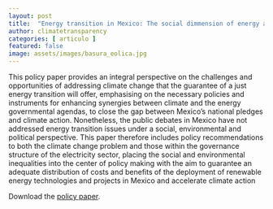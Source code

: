 ```yaml
---
layout: post
title:  "Energy transition in Mexico: The social dimmension of energy and the politics of climate change"
author: climatetransparency
categories: [ articulo ]
featured: false
image: assets/images/basura_eolica.jpg
---
```


This policy paper provides an integral perspective on the challenges and opportunities of addressing climate change that the guarantee of a just energy transition will offer, emphasising on the necessary policies and instruments for enhancing synergies between climate and the energy governmental agendas, to close the gap between Mexico’s national pledges and climate action. Nonetheless, the public debates in Mexico have not addressed energy transition issues under a social, environmental and political perspective. This paper therefore includes policy recommendations to both the climate change problem and those within the governance structure of the electricity sector, placing the social and environmental inequalities into the center of policy making with the aim to guarantee an adequate distribution of costs and benefits of the deployment of renewable energy technologies and projects in Mexico and accelerate climate action

Download the [policy paper][jekyll-docs].

[jekyll-docs]: https://www.climate-transparency.org/wp-content/uploads/2019/06/Energy-Transition-in-Mexico-%E2%80%93-Social-dimension-of-energy-and-the-politics-of-climate-change.pdf

